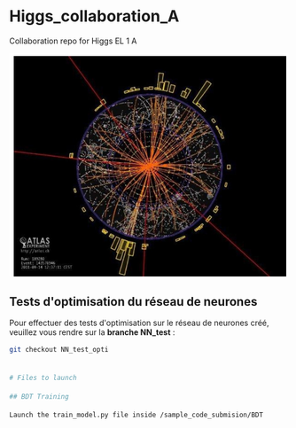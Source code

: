 # Higgs_collaboration_A
Collaboration repo for Higgs EL 1 A

![Higgs Bosons](image_presentation.jpg)

## Tests d'optimisation du réseau de neurones

Pour effectuer des tests d'optimisation sur le réseau de neurones créé, veuillez vous rendre sur la **branche NN_test** :

```bash
git checkout NN_test_opti


# Files to launch

## BDT Training

Launch the train_model.py file inside /sample_code_submision/BDT
